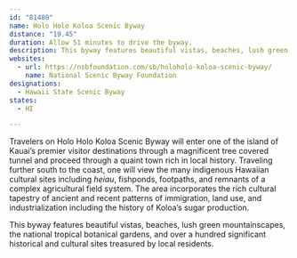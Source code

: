 ```yaml
---
id: "81480"
name: Holo Holo Koloa Scenic Byway
distance: "19.45"
duration: Allow 51 minutes to drive the byway.
description: This byway features beautiful vistas, beaches, lush green mountainscapes, the national tropical botanical gardens, and over a hundred significant historical and cultural sites treasured by local residents.
websites:
  - url: https://nsbfoundation.com/sb/holoholo-koloa-scenic-byway/
    name: National Scenic Byway Foundation
designations:
  - Hawaii State Scenic Byway
states:
  - HI

---
```


Travelers on Holo Holo Koloa Scenic Byway will enter one of the island of Kauai’s premier visitor destinations through a magnificent tree covered tunnel and proceed through a quaint town rich in local history. Traveling further south to the coast, one will view the many indigenous Hawaiian cultural sites including _heiau_, fishponds, footpaths, and remnants of a complex agricultural field system. The area incorporates the rich cultural tapestry of ancient and recent patterns of immigration, land use, and industrialization including the history of Koloa’s sugar production.

This byway features beautiful vistas, beaches, lush green mountainscapes, the national tropical botanical gardens, and over a hundred significant historical and cultural sites treasured by local residents.
